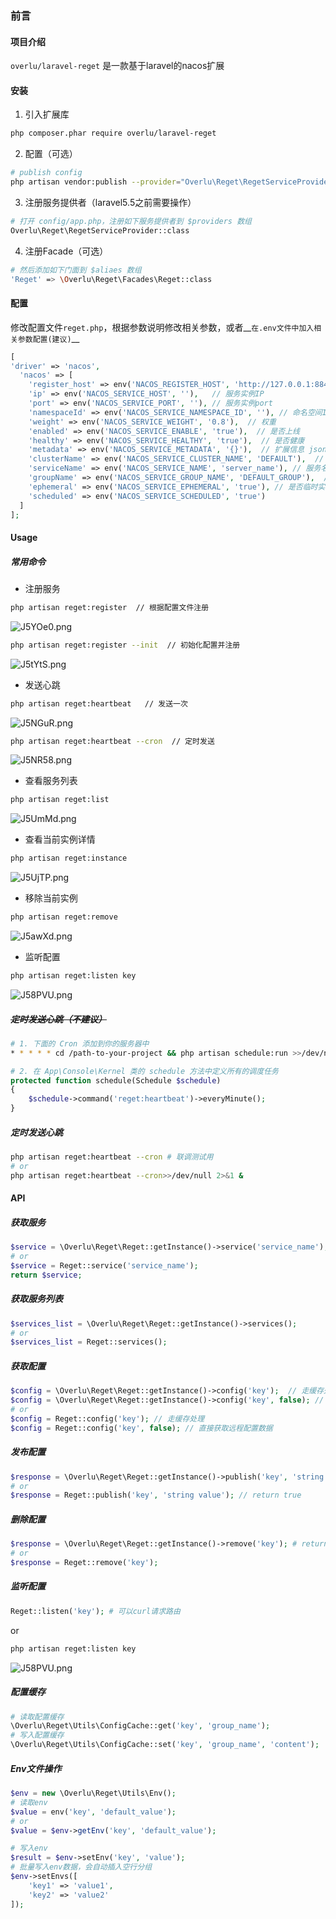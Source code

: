 ### 前言
#### 项目介绍
`overlu/laravel-reget` 是一款基于laravel的nacos扩展

#### 安装
1. 引入扩展库
```bash
php composer.phar require overlu/laravel-reget
```
2. 配置（可选）
```bash
# publish config 
php artisan vendor:publish --provider="Overlu\Reget\RegetServiceProvider"
```
3. 注册服务提供者（laravel5.5之前需要操作）
```bash
# 打开 config/app.php，注册如下服务提供者到 $providers 数组
Overlu\Reget\RegetServiceProvider::class
```
4. 注册Facade（可选）
```bash
# 然后添加如下门面到 $aliaes 数组
'Reget' => \Overlu\Reget\Facades\Reget::class
```

#### 配置
修改配置文件`reget.php`，根据参数说明修改相关参数，或者__`在.env文件中加入相关参数配置(建议)`__
```php
[
'driver' => 'nacos',
  'nacos' => [
    'register_host' => env('NACOS_REGISTER_HOST', 'http://127.0.0.1:8848'),
    'ip' => env('NACOS_SERVICE_HOST', ''),   // 服务实例IP
    'port' => env('NACOS_SERVICE_PORT', ''), // 服务实例port
    'namespaceId' => env('NACOS_SERVICE_NAMESPACE_ID', ''), // 命名空间ID
    'weight' => env('NACOS_SERVICE_WEIGHT', '0.8'),  // 权重
    'enabled' => env('NACOS_SERVICE_ENABLE', 'true'),  // 是否上线
    'healthy' => env('NACOS_SERVICE_HEALTHY', 'true'),  // 是否健康
    'metadata' => env('NACOS_SERVICE_METADATA', '{}'),  // 扩展信息 json
    'clusterName' => env('NACOS_SERVICE_CLUSTER_NAME', 'DEFAULT'),  // 集群名
    'serviceName' => env('NACOS_SERVICE_NAME', 'server_name'), // 服务名
    'groupName' => env('NACOS_SERVICE_GROUP_NAME', 'DEFAULT_GROUP'),  // 分组名
    'ephemeral' => env('NACOS_SERVICE_EPHEMERAL', 'true'), // 是否临时实例
    'scheduled' => env('NACOS_SERVICE_SCHEDULED', 'true')
  ]
];
```

#### Usage
##### 常用命令
* 注册服务
```bash
php artisan reget:register  // 根据配置文件注册
```
![J5YOe0.png](https://s1.ax1x.com/2020/04/28/J5YOe0.png)  
```bash
php artisan reget:register --init  // 初始化配置并注册
```
![J5tYtS.png](https://s1.ax1x.com/2020/04/28/J5tYtS.png)  

* 发送心跳
```bash
php artisan reget:heartbeat   // 发送一次
```
![J5NGuR.png](https://s1.ax1x.com/2020/04/28/J5NGuR.png)  
```bash
php artisan reget:heartbeat --cron  // 定时发送
```
![J5NR58.png](https://s1.ax1x.com/2020/04/28/J5NR58.png)  

* 查看服务列表
```bash
php artisan reget:list
```
![J5UmMd.png](https://s1.ax1x.com/2020/04/28/J5UmMd.png)  

* 查看当前实例详情
```bash
php artisan reget:instance
```
![J5UjTP.png](https://s1.ax1x.com/2020/04/28/J5UjTP.png)  

* 移除当前实例
```bash
php artisan reget:remove
```
![J5awXd.png](https://s1.ax1x.com/2020/04/28/J5awXd.png)  

* 监听配置
```bash
php artisan reget:listen key
```
![J58PVU.png](https://s1.ax1x.com/2020/04/28/J58PVU.png)   

#####  ~~定时发送心跳（不建议）~~
```bash
# 1. 下面的 Cron 添加到你的服务器中
* * * * * cd /path-to-your-project && php artisan schedule:run >>/dev/null 2>&1
```
```php
# 2. 在 App\Console\Kernel 类的 schedule 方法中定义所有的调度任务
protected function schedule(Schedule $schedule)
{
    $schedule->command('reget:heartbeat')->everyMinute();
}
```
##### 定时发送心跳
```bash
php artisan reget:heartbeat --cron # 联调测试用
# or
php artisan reget:heartbeat --cron>>/dev/null 2>&1 &
```
#### API
##### 获取服务
```php
$service = \Overlu\Reget\Reget::getInstance()->service('service_name');
# or 
$service = Reget::service('service_name');
return $service;
```

##### 获取服务列表
```php
$services_list = \Overlu\Reget\Reget::getInstance()->services();
# or 
$services_list = Reget::services();
```

##### 获取配置
```php
$config = \Overlu\Reget\Reget::getInstance()->config('key');  // 走缓存处理
$config = \Overlu\Reget\Reget::getInstance()->config('key', false); // 直接获取远程配置数据
# or 
$config = Reget::config('key'); // 走缓存处理
$config = Reget::config('key', false); // 直接获取远程配置数据
```

##### 发布配置
```php
$response = \Overlu\Reget\Reget::getInstance()->publish('key', 'string value');
# or
$response = Reget::publish('key', 'string value'); // return true
```

##### 删除配置
```php
$response = \Overlu\Reget\Reget::getInstance()->remove('key'); # return true
# or 
$response = Reget::remove('key');
```

##### 监听配置
```php
Reget::listen('key'); # 可以curl请求路由
```
or
```bash
php artisan reget:listen key
```
![J58PVU.png](https://s1.ax1x.com/2020/04/28/J58PVU.png)  

##### 配置缓存
```php
# 读取配置缓存
\Overlu\Reget\Utils\ConfigCache::get('key', 'group_name');
# 写入配置缓存
\Overlu\Reget\Utils\ConfigCache::set('key', 'group_name', 'content');
```

##### Env文件操作
```php
$env = new \Overlu\Reget\Utils\Env();
# 读取env
$value = env('key', 'default_value');
# or 
$value = $env->getEnv('key', 'default_value');

# 写入env
$result = $env->setEnv('key', 'value');
# 批量写入env数据，会自动插入空行分组
$env->setEnvs([
    'key1' => 'value1',
    'key2' => 'value2'
]);
```
